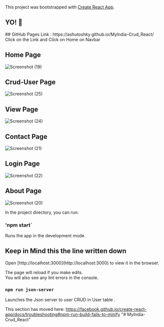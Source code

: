 This project was bootstrapped with [Create React App](https://github.com/facebook/create-react-app).

<h2> YO! 🤟</h2>
## GitHub Pages Link : https://ashutoshky.github.io/MyIndia-Crud_React/
Click on the Link and Click on Home on Navbar

<h2> Home Page </h2>

![Screenshot (19)](https://user-images.githubusercontent.com/71917947/195852611-d08c48d1-ae59-492d-ae3c-a9808294cdf0.png)

<h2> Crud-User Page </h2>

![Screenshot (25)](https://user-images.githubusercontent.com/71917947/195850967-8e0bc8ae-266e-40d1-9368-1a8a128bfcc7.png)

<h2> View Page </h2>

![Screenshot (24)](https://user-images.githubusercontent.com/71917947/195851013-91f99e9e-c195-4708-b90b-8f8978549435.png)

<h2> Contact Page </h2>

![Screenshot (21)](https://user-images.githubusercontent.com/71917947/195851041-7709d21d-cdf0-4bb7-91f6-724547fabb51.png)

<h2> Login Page </h2>

![Screenshot (22)](https://user-images.githubusercontent.com/71917947/195851054-ae32ede5-5a30-49cc-b16a-bd1d6acdad3f.png)

<h2> About Page </h2>

![Screenshot (20)](https://user-images.githubusercontent.com/71917947/195851066-970d452a-fbd6-47b2-94bc-333c714f7cc6.png)


In the project directory, you can run:

### 'npm start`

Runs the app in the development mode.<br />
<h2> Keep in Mind this the line written down </h2>
Open [http://localhost:3000](http://localhost:3000) to view it in the browser.

The page will reload if you make edits.<br />
You will also see any lint errors in the console.

### `npm run json-server`

Launches the Json server to user CRUD in User table .<br />

This section has moved here: https://facebook.github.io/create-react-app/docs/troubleshooting#npm-run-build-fails-to-minify
"# MyIndia-Crud_React" 
